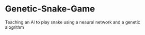 # Genetic-Snake-Game
 Teaching an AI to play snake using a neaural network 
 and a genetic alogrithm
